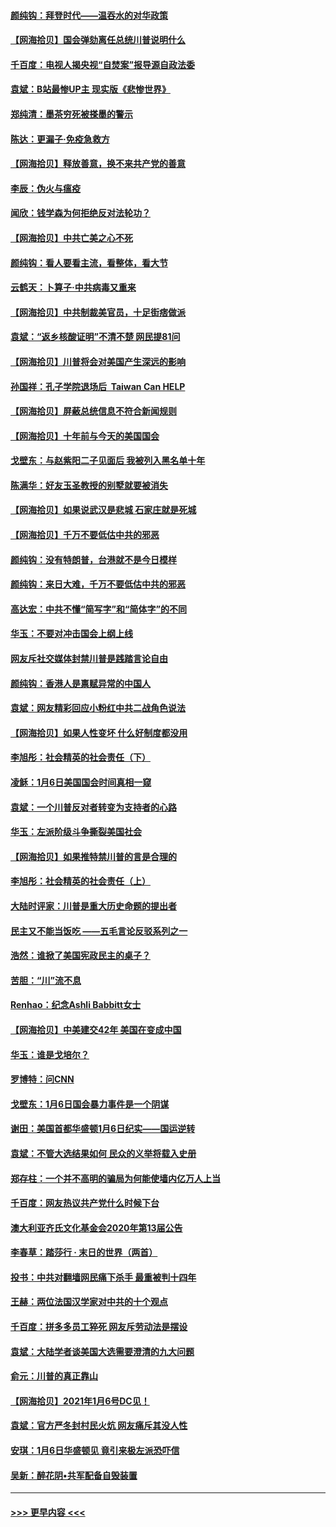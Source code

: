 #### [颜纯钩：拜登时代——温吞水的对华政策](../pages/nsc993/n12713245.md?t=01270602) 
#### [【网海拾贝】国会弹劾离任总统川普说明什么](../pages/nsc993/n12712816.md?t=01270602) 
#### [千百度：电视人揭央视“自焚案”报导源自政法委](../pages/nsc993/n12709760.md?t=01270602) 
#### [袁斌：B站最惨UP主 现实版《悲惨世界》](../pages/nsc993/n12709686.md?t=01270602) 
#### [郑纯清：墨茶穷死被搽墨的警示](../pages/nsc993/n12709262.md?t=01270602) 
#### [陈达：更漏子·免疫急救方](../pages/nsc993/n12709244.md?t=01270602) 
#### [【网海拾贝】释放善意，换不来共产党的善意](../pages/nsc993/n12708361.md?t=01270602) 
#### [李辰：伪火与瘟疫](../pages/nsc993/n12707981.md?t=01270602) 
#### [闻欣：钱学森为何拒绝反对法轮功？](../pages/nsc993/n12707407.md?t=01270602) 
#### [【网海拾贝】中共亡美之心不死](../pages/nsc993/n12707621.md?t=01270602) 
#### [颜纯钩：看人要看主流，看整体，看大节](../pages/nsc993/n12707536.md?t=01270602) 
#### [云鹤天：卜算子‧中共病毒又重来](../pages/nsc993/n12707408.md?t=01270602) 
#### [【网海拾贝】中共制裁美官员，十足街痞做派](../pages/nsc993/n12705115.md?t=01270602) 
#### [袁斌：“返乡核酸证明”不清不楚 网民提81问](../pages/nsc993/n12704982.md?t=01270602) 
#### [【网海拾贝】川普将会对美国产生深远的影响](../pages/nsc993/n12703045.md?t=01270602) 
#### [孙国祥：孔子学院退场后  Taiwan Can HELP](../pages/nsc993/n12702430.md?t=01270602) 
#### [【网海拾贝】屏蔽总统信息不符合新闻规则](../pages/nsc993/n12699998.md?t=01270602) 
#### [【网海拾贝】十年前与今天的美国国会](../pages/nsc993/n12696993.md?t=01270602) 
#### [戈壁东：与赵紫阳二子见面后 我被列入黑名单十年](../pages/nsc993/n12696215.md?t=01270602) 
#### [陈满华：好友玉圣教授的别墅就要被消失](../pages/nsc993/n12695411.md?t=01270602) 
#### [【网海拾贝】如果说武汉是悲城 石家庄就是死城](../pages/nsc993/n12694589.md?t=01270602) 
#### [【网海拾贝】千万不要低估中共的邪恶](../pages/nsc993/n12692771.md?t=01270602) 
#### [颜纯钩：没有特朗普，台港就不是今日模样](../pages/nsc993/n12692678.md?t=01270602) 
#### [颜纯钩：来日大难，千万不要低估中共的邪恶](../pages/nsc993/n12692080.md?t=01270602) 
#### [高达宏：中共不懂“简写字”和“简体字”的不同](../pages/nsc993/n12692068.md?t=01270602) 
#### [华玉：不要对冲击国会上纲上线](../pages/nsc993/n12689948.md?t=01270602) 
#### [网友斥社交媒体封禁川普是践踏言论自由](../pages/nsc993/n12687482.md?t=01270602) 
#### [颜纯钩：香港人是禀赋异常的中国人](../pages/nsc993/n12685142.md?t=01270602) 
#### [袁斌：网友精彩回应小粉红中共二战角色说法](../pages/nsc993/n12684994.md?t=01270602) 
#### [【网海拾贝】如果人性变坏 什么好制度都没用](../pages/nsc993/n12683000.md?t=01270602) 
#### [李旭彤：社会精英的社会责任（下）](../pages/nsc993/n12680604.md?t=01270602) 
#### [凌稣：1月6日美国国会时间真相一窥](../pages/nsc993/n12682780.md?t=01270602) 
#### [袁斌：一个川普反对者转变为支持者的心路](../pages/nsc993/n12682700.md?t=01270602) 
#### [华玉：左派阶级斗争撕裂美国社会](../pages/nsc993/n12681226.md?t=01270602) 
#### [【网海拾贝】如果推特禁川普的言是合理的](../pages/nsc993/n12681232.md?t=01270602) 
#### [李旭彤：社会精英的社会责任（上）](../pages/nsc993/n12680501.md?t=01270602) 
#### [大陆时评家：川普是重大历史命题的提出者](../pages/nsc993/n12679904.md?t=01270602) 
#### [民主又不能当饭吃 ——五毛言论反驳系列之一](../pages/nsc993/n12679877.md?t=01270602) 
#### [浩然：谁掀了美国宪政民主的桌子？](../pages/nsc993/n12679850.md?t=01270602) 
#### [苦胆：“川”流不息](../pages/nsc993/n12678388.md?t=01270602) 
#### [Renhao：纪念Ashli Babbitt女士](../pages/nsc993/n12678359.md?t=01270602) 
#### [【网海拾贝】中美建交42年 美国在变成中国](../pages/nsc993/n12678324.md?t=01270602) 
#### [华玉：谁是戈培尔？](../pages/nsc993/n12677515.md?t=01270602) 
#### [罗博特：问CNN](../pages/nsc993/n12677172.md?t=01270602) 
#### [戈壁东：1月6日国会暴力事件是一个阴谋](../pages/nsc993/n12674639.md?t=01270602) 
#### [谢田：美国首都华盛顿1月6日纪实——国运逆转](../pages/nsc993/n12673190.md?t=01270602) 
#### [袁斌：不管大选结果如何 民众的义举将载入史册](../pages/nsc993/n12672787.md?t=01270602) 
#### [郑存柱：一个并不高明的骗局为何能使墙内亿万人上当](../pages/nsc993/n12671449.md?t=01270602) 
#### [千百度：网友热议共产党什么时候下台](../pages/nsc993/n12670442.md?t=01270602) 
#### [澳大利亚齐氏文化基金会2020年第13届公告](../pages/nsc993/n12670273.md?t=01270602) 
#### [李春草：踏莎行 · 末日的世界（两首）](../pages/nsc993/n12670253.md?t=01270602) 
#### [投书：中共对翻墙网民痛下杀手 最重被判十四年](../pages/nsc993/n12670190.md?t=01270602) 
#### [王赫：两位法国汉学家对中共的十个观点](../pages/nsc993/n12669593.md?t=01270602) 
#### [千百度：拼多多员工猝死 网友斥劳动法是摆设](../pages/nsc993/n12668081.md?t=01270602) 
#### [袁斌：大陆学者谈美国大选需要澄清的九大问题](../pages/nsc993/n12668023.md?t=01270602) 
#### [俞元：川普的真正靠山](../pages/nsc993/n12668000.md?t=01270602) 
#### [【网海拾贝】2021年1月6号DC见！](../pages/nsc993/n12664957.md?t=01270602) 
#### [袁斌：官方严冬封村民火炕 网友痛斥其没人性](../pages/nsc993/n12664882.md?t=01270602) 
#### [安琪：1月6日华盛顿见 竟引来极左派恐吓信](../pages/nsc993/n12664831.md?t=01270602) 
#### [吴新：醉花阴•共军配备自毁装置](../pages/nsc993/n12664766.md?t=01270602) 

----
#### [ >>> 更早内容 <<< ](../indexes/nsc993-earlier.md)
